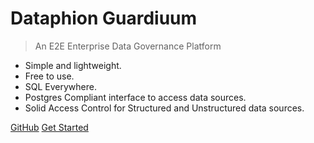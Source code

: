 <!-- _coverpage.md -->


# Dataphion Guardiuum

> An E2E Enterprise Data Governance Platform

- Simple and lightweight.
- Free to use.
- SQL Everywhere.
- Postgres Compliant interface to access data sources.
- Solid Access Control for Structured and Unstructured data sources.

[GitHub](https://github.com/dataphion/guardiuum)
[Get Started](#/installation_guide)